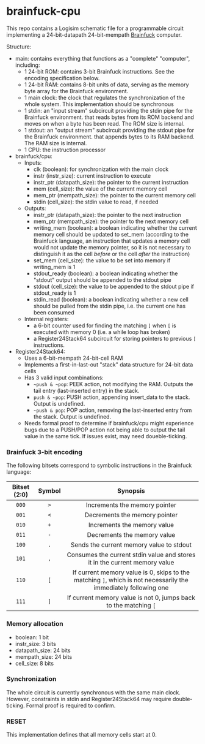 # brainfuck-cpu
This repo contains a Logisim schematic file for a programmable circuit implementing a 24-bit-datapath 24-bit-mempath [Brainfuck](https://en.wikipedia.org/wiki/Brainfuck) computer.

Structure:
* main: contains everything that functions as a "complete" "computer", including:
  * 1 24-bit ROM: contains 3-bit Brainfuck instructions. See the encoding specification below.
  * 1 24-bit RAM: contains 8-bit units of data, serving as the memory byte array for the Brainfuck environment.
  * 1 main clock: the clock that regulates the synchronization of the whole system. This implementation should be synchronous
  * 1 stdin: an "input stream" subcircuit providing the stdin pipe for the Brainfuck environment.  that reads bytes from its ROM backend and moves on when a byte has been read. The ROM size is internal.
  * 1 stdout: an "output stream" subcircuit providing the stdout pipe for the Brainfuck environment.  that appends bytes to its RAM backend. The RAM size is internal.
  * 1 CPU: the instruction processor
* brainfuck/cpu:
  * Inputs:
    * clk (boolean): for synchronization with the main clock
    * instr (instr\_size): current instruction to execute
    * instr\_ptr (datapath\_size): the pointer to the current instruction
    * mem (cell\_size): the value of the current memory cell
    * mem\_ptr (mempath\_size): the pointer to the current memory cell
    * stdin (cell\_size): the stdin value to read, if needed
  * Outputs:
    * instr\_ptr (datapath\_size): the pointer to the next instruction
    * mem\_ptr (mempath\_size): the pointer to the next memory cell
    * writing\_mem (boolean): a boolean indicating whether the current memory cell should be updated to set\_mem (according to the Brainfuck language, an instruction that updates a memory cell would not update the memory pointer, so it is not necessary to distinguish it as the cell _before_ or the cell _after_ the instruction)
    * set\_mem (cell\_size): the value to be set into memory if writing\_mem is 1
    * stdout\_ready (boolean): a boolean indicating whether the "stdout" output should be appended to the stdout pipe
    * stdout (cell\_size): the value to be appended to the stdout pipe if stdout\_ready is 1
    * stdin\_read (boolean): a boolean indicating whether a new cell should be pulled from the stdin pipe, i.e. the current one has been consumed
  * Internal registers:
    * a 6-bit counter used for finding the matching `]` when `[` is executed with memory 0 (i.e. a while loop has broken)
    * a Register24Stack64 subcircuit for storing pointers to previous `[` instructions.
* Register24Stack64:
  * Uses a 6-bit-mempath 24-bit-cell RAM
  * Implements a first-in-last-out "stack" data structure for 24-bit data cells
  * Has 3 valid input combinations:
    * `~push & ~pop`: PEEK action, not modifying the RAM. Outputs the tail entry (last-inserted entry) in the stack.
    * `push & ~pop`: PUSH action, appending insert\_data to the stack. Output is undefined.
    * `~push & pop`: POP action, removing the last-inserted entry from the stack. Output is undefined.
  * Needs formal proof to determine if brainfuck/cpu might experience bugs due to a PUSH/POP action not being able to output the tail value in the same tick. If issues exist, may need doueble-ticking.

### Brainfuck 3-bit encoding
The following bitsets correspond to symbolic instructions in the Brainfuck language:

| Bitset (2:0) | Symbol | Synopsis |
| :----: | :----: | :----: |
| `000` | `>` | Increments the memory pointer |
| `001` | `<` | Decrements the memory pointer |
| `010` | `+` | Increments the memory value |
| `011` | `-` | Decrements the memory value |
| `100` | `.` | Sends the current memory value to stdout |
| `101` | `,` | Consumes the current stdin value and stores it in the current memory value |
| `110` | `[` | If current memory value is 0, skips to the matching `]`, which is not necessarily the immediately following one |
| `111` | `]` | If current memory value is not 0, jumps back to the matching `[` |

### Memory allocation
* boolean: 1 bit
* instr\_size: 3 bits
* datapath\_size: 24 bits
* mempath\_size: 24 bits
* cell\_size: 8 bits

### Synchronization
The whole circuit is currently synchronous with the same main clock. However, constraints in stdin and Register24Stack64 may require double-ticking. Formal proof is required to confirm.

### RESET
This implementation defines that all memory cells start at 0.
